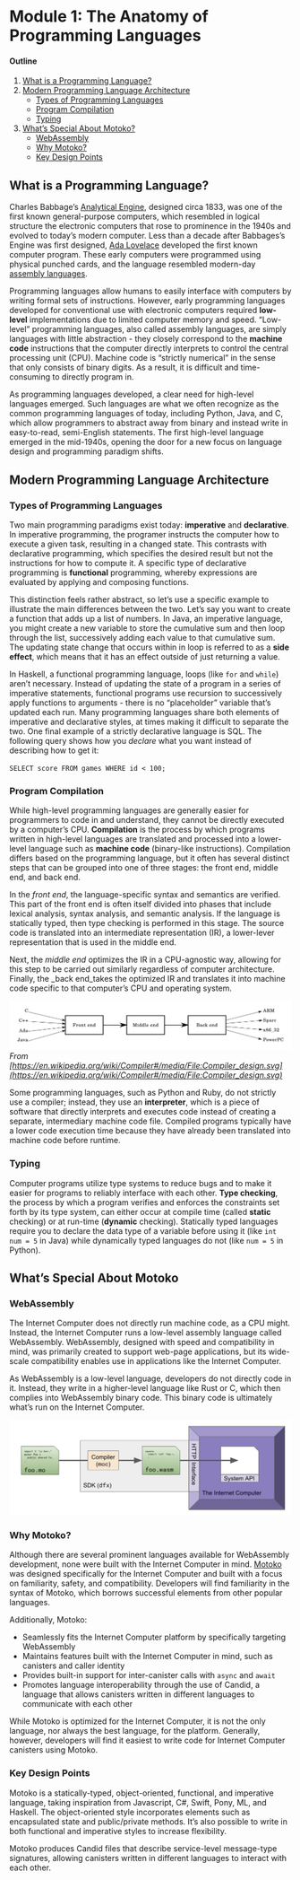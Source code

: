 # Module 1: The Anatomy of Programming Languages
#### Outline
1. [What is a Programming Language?](#what-is-a-programming-language?)
2. [Modern Programming Language Architecture](#modern-programming-language-architecture)
    - [Types of Programming Languages](#Types-of-Programming-Languages)
	- [Program Compilation](#Program-Compilation)
	- [Typing](#typing)
3. [What’s Special About Motoko?](#What’s-Special-About-Motoko?)
	- [WebAssembly](#WebAssembly)
	- [Why Motoko?](#why-motoko?)
	- [Key Design Points](#key-design-points)

## What is a Programming Language?
Charles Babbage’s [Analytical Engine](https://en.wikipedia.org/wiki/Analytical_Engine), designed circa 1833, was one of the first known general-purpose computers, which resembled in logical structure the electronic computers that rose to prominence in the 1940s and evolved to today’s modern computer. Less than a decade after Babbages’s Engine was first designed, [Ada Lovelace](https://en.wikipedia.org/wiki/Ada_Lovelace) developed the first known computer program. These early computers were programmed using physical punched cards, and the language resembled modern-day [assembly languages](https://en.wikipedia.org/wiki/Assembly_language).

Programming languages allow humans to easily interface with computers by writing formal sets of instructions. However, early programming languages developed for conventional use with electronic computers required **low-level** implementations due to limited computer memory and speed. “Low-level” programming languages, also called assembly languages, are simply languages with little abstraction - they closely correspond to the **machine code** instructions that the computer directly interprets to control the central processing unit (CPU). Machine code is “strictly numerical” in the sense that only consists of binary digits. As a result, it is difficult and time-consuming to directly program in.

As programming languages developed, a clear need for high-level languages emerged. Such languages are what we often recognize as the common programming languages of today, including Python, Java, and C, which allow programmers to abstract away from binary and instead write in easy-to-read, semi-English statements. The first high-level language emerged in the mid-1940s, opening the door for a new focus on language design and programming paradigm shifts.

## Modern Programming Language Architecture

### Types of Programming Languages

Two main programming paradigms exist today: **imperative** and **declarative**. In imperative programming, the programer instructs the computer how to execute a given task, resulting in a changed state. This contrasts with declarative programming, which specifies the desired result but not the instructions for how to compute it. A specific type of declarative programming is **functional** programming, whereby expressions are evaluated by applying and composing functions.

This distinction feels rather abstract, so let’s use a specific example to illustrate the main differences between the two. Let’s say you want to create a function that adds up a list of numbers. In Java, an imperative language, you might create a new variable to store the cumulative sum and then loop through the list, successively adding each value to that cumulative sum. The updating state change that occurs within in loop is referred to as a **side effect**, which means that it has an effect outside of just returning a value.

In Haskell, a functional programming language, loops (like `for` and `while`) aren’t necessary. Instead of updating the state of a program in a series of imperative statements, functional programs use recursion to successively apply functions to arguments - there is no “placeholder” variable that’s updated each run. Many programming languages share both elements of imperative and declarative styles, at times making it difficult to separate the two.
One final example of a strictly declarative language is SQL. The following query shows how you _declare_ what you want instead of describing how to get it:

`SELECT score FROM games WHERE id < 100;`

### Program Compilation

While high-level programming languages are generally easier for programmers to code in and understand, they cannot be directly executed by a computer’s CPU. **Compilation** is the process by which programs written in high-level languages are translated and processed into a lower-level language such as **machine code** (binary-like instructions). Compilation differs based on the programming language, but it often has several distinct steps that can be grouped into one of three stages: the front end, middle end, and back end.

In the _front end_, the language-specific syntax and semantics are verified. This part of the front end is often itself divided into phases that include lexical analysis, syntax analysis, and semantic analysis. If the language is statically typed, then type checking is performed in this stage. The source code is translated into an intermediate representation (IR), a lower-lever representation that is used in the middle end.

Next, the _middle end_ optimizes the IR in a CPU-agnostic way, allowing for this step to be carried out similarly regardless of computer architecture. Finally, the _back end_takes the optimized IR and translates it into machine code specific to that computer’s CPU and operating system. 


![Compiler](/images/compiler.png)
_From [https://en.wikipedia.org/wiki/Compiler#/media/File:Compiler_design.svg](https://en.wikipedia.org/wiki/Compiler#/media/File:Compiler_design.svg)_

Some programming languages, such as Python and Ruby, do not strictly use a compiler; instead, they use an **interpreter**, which is a piece of software that directly interprets and executes code instead of creating a separate, intermediary machine code file. Compiled programs typically have a lower code execution time because they have already been translated into machine code before runtime. 


### Typing

Computer programs utilize type systems to reduce bugs and to make it easier for programs to reliably interface with each other. **Type checking**, the process by which a program verifies and enforces the constraints set forth by its type system, can either occur at compile time (called **static** checking) or at run-time (**dynamic** checking). Statically typed languages require you to declare the data type of a variable before using it (like `int num = 5` in Java) while dynamically typed languages do not (like `num = 5` in Python).

## What’s Special About Motoko

### WebAssembly

The Internet Computer does not directly run machine code, as a CPU might. Instead, the Internet Computer runs a low-level assembly language called WebAssembly. WebAssembly, designed with speed and compatibility in mind, was primarily created to support web-page applications, but its wide-scale compatibility enables use in applications like the Internet Computer.

As WebAssembly is a low-level language, developers do not directly code in it. Instead, they write in a higher-level language like Rust or C, which then complies into WebAssembly binary code. This binary code is ultimately what’s run on the Internet Computer. 

![Wasm](images/wasm.png)

### Why Motoko?

Although there are several prominent languages available for WebAssembly development, none were built with the Internet Computer in mind.  [Motoko](https://sdk.dfinity.org/docs/language-guide/motoko.html)  was designed specifically for the Internet Computer and built with a focus on familiarity, safety, and compatibility. Developers will find familiarity in the syntax of Motoko, which borrows successful elements from other popular languages. 

Additionally, Motoko:
* Seamlessly fits the Internet Computer platform by specifically targeting WebAssembly
* Maintains features built with the Internet Computer in mind, such as canisters and caller identity
* Provides built-in support for inter-canister calls with `async` and `await`
* Promotes language interoperability through the use of Candid, a language that allows canisters written in different languages to communicate with each other


While Motoko is optimized for the Internet Computer, it is not the only language, nor always the best language, for the platform. Generally, however, developers will find it easiest to write code for Internet Computer canisters using Motoko.

### Key Design Points

Motoko is a statically-typed, object-oriented, functional, and imperative language, taking inspiration from Javascript, C#, Swift, Pony, ML, and Haskell. The object-oriented style incorporates elements such as encapsulated state and public/private methods. It’s also possible to write in both functional and imperative styles to increase flexibility.

Motoko produces Candid files that describe service-level message-type signatures, allowing canisters written in different languages to interact with each other. 